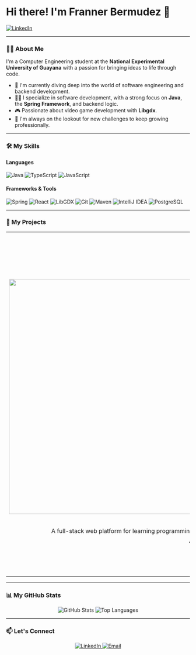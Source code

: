 # Hi there! I'm Franner Bermudez 👋

<a href="www.linkedin.com/in/franner-bermudez-99b4a91a2" target="_blank">
  <img src="https://img.shields.io/badge/LinkedIn-0077B5?style=for-the-badge&logo=linkedin&logoColor=white" alt="LinkedIn"/>
</a>

---

### 👨‍💻 About Me

I'm a Computer Engineering student at the **National Experimental University of Guayana** with a passion for bringing ideas to life through code.

- 🏫 I'm currently diving deep into the world of software engineering and backend development.
- 🧑‍💻 I specialize in software development, with a strong focus on **Java**, the **Spring Framework**, and backend logic.
- 🎮 Passionate about video game development with **Libgdx**.
- 🌱 I'm always on the lookout for new challenges to keep growing professionally.

---

### 🛠️ My Skills

#### Languages
![Java](https://img.shields.io/badge/Java-ED8B00?style=for-the-badge&logo=openjdk&logoColor=white)
![TypeScript](https://img.shields.io/badge/TypeScript-3178C6?style=for-the-badge&logo=typescript&logoColor=white)
![JavaScript](https://img.shields.io/badge/JavaScript-F7DF1E?style=for-the-badge&logo=javascript&logoColor=black)

#### Frameworks & Tools
![Spring](https://img.shields.io/badge/Spring-6DB33F?style=for-the-badge&logo=spring&logoColor=white)
![React](https://img.shields.io/badge/React-61DAFB?style=for-the-badge&logo=react&logoColor=black)
![LibGDX](https://img.shields.io/badge/LibGDX-FF0000?style=for-the-badge&logo=libgdx&logoColor=white)
![Git](https://img.shields.io/badge/GIT-E44C30?style=for-the-badge&logo=git&logoColor=white)
![Maven](https://img.shields.io/badge/Maven-C71A36?style=for-the-badge&logo=apachemaven&logoColor=white)
![IntelliJ IDEA](https://img.shields.io/badge/IntelliJ_IDEA-000000?style=for-the-badge&logo=intellijidea&logoColor=white)
![PostgreSQL](https://img.shields.io/badge/PostgreSQL-4169E1?style=for-the-badge&logo=postgresql&logoColor=white)

---

### 🚀 My Projects

<table>
  <tr>
    <td width="50%">
      <h3 align="center">Pseudocodex</h3>
      <div align="center">
        <a href="[URL_DEL_REPOSITORIO_O_DEMO](https://github.com/franmbv/PseudoCode_Web_Studio)" target="_blank">
          <img src=<img width="1357" height="643" alt="image" src="https://github.com/user-attachments/assets/6da01d31-a4ae-4175-a024-32c952ceda60" />" width="400" alt="Preview de Pseudocodex">
        </a>
        <p>A full-stack web platform for learning programming logic. Developed with Java (Spring Boot) on the backend and React (TypeScript) on the frontend.</p>
        <p>
          <b>Tech Stack:</b> Java, Spring Boot, React, TypeScript
        </p>
      </div>
    </td>
    <td width="50%">
      <h3 align="center">J-Sonic Desktop Videogame</h3>
      <div align="center">
        <a href="[URL_DEL_REPOSITORIO_O_DEMO](https://github.com/josueazocar/Proyecto-JSonic)" target="_blank">
          <img src="<img width="1275" height="739" alt="image" src="https://github.com/user-attachments/assets/3204b277-1e50-45c5-8179-966e5494bb9b" />" width="400" alt="Preview de J-Sonic Videogame">
        </a>
        <p>A 2D multiplayer video game created with Libgdx. I was responsible for the user interface, including menus, HUD, and status screens.</p>
        <p>
          <b>Tech Stack:</b> Java, Libgdx
        </p>
      </div>
    </td>
  </tr>
</table>

---

### 📊 My GitHub Stats

<p align="center">
  <img src="https://github-readme-stats.vercel.app/api?username=TU_USUARIO_DE_GITHUB&show_icons=true&theme=radical" alt="GitHub Stats">
  <img src="https://github-readme-stats.vercel.app/api/top-langs/?username=TU_USUARIO_DE_GITHUB&layout=compact&theme=radical" alt="Top Languages">
</p>

---

### 📫 Let's Connect

<p align="center">
  <a href="www.linkedin.com/in/franner-bermudez-99b4a91a2" target="_blank">
    <img src="https://img.shields.io/badge/LinkedIn-0077B5?style=for-the-badge&logo=linkedin&logoColor=white" alt="LinkedIn"/>
  </a>
  <a href="mailto:frannermanuel@gmail.com">
    <img src="https://img.shields.io/badge/Email-D14836?style=for-the-badge&logo=gmail&logoColor=white" alt="Email"/>
  </a>
</p>
